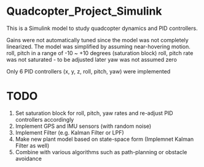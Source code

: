 # Quadcopter_Project_Simulink
This is a Simulink model to study quadcopter dynamics and PID controllers.

Gains were not automatically tuned since the model was not completely linearized.
The model was simplified by assuming near-hovering motion.
  roll, pitch in a range of -10 ~ +10 degrees (saturation block)
  roll, pitch rate was not saturated - to be adjusted later
  yaw was not assumed zero

Only 6 PID controllers (x, y, z, roll, pitch, yaw) were implemented

# TODO
1. Set saturation block for roll, pitch, yaw rates and re-adjust PID controllers accordingly
2. Implement GPS and IMU sensors (with random noise)
3. Implement Filter (e.g. Kalman Filter or LPF)
4. Make new plant model based on state-space form (Implemnet Kalman Filter as well)
5. Combine with various algorithms such as path-planning or obstacle avoidance 
